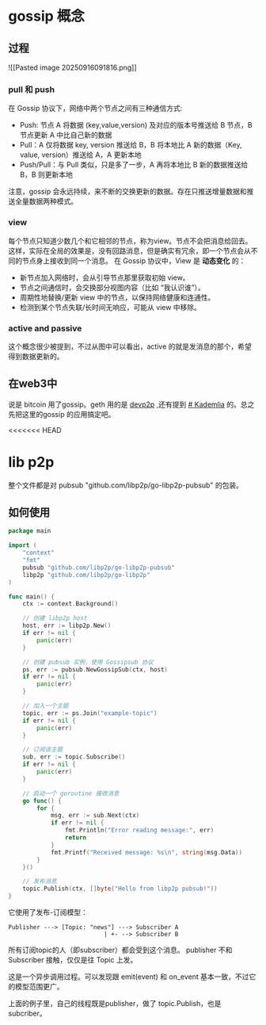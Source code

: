 
# gossip 概念

## 过程

![[Pasted image 20250916091816.png]]

### pull 和 push
在 Gossip 协议下，网络中两个节点之间有三种通信方式:

- Push: 节点 A 将数据 (key,value,version) 及对应的版本号推送给 B 节点，B 节点更新 A 中比自己新的数据
- Pull：A 仅将数据 key, version 推送给 B，B 将本地比 A 新的数据（Key, value, version）推送给 A，A 更新本地
- Push/Pull：与 Pull 类似，只是多了一步，A 再将本地比 B 新的数据推送给 B，B 则更新本地

注意，gossip 会永远持续，来不断的交换更新的数据。存在只推送增量数据和推送全量数据两种模式。

### view
每个节点只知道少数几个和它相邻的节点，称为view。节点不会把消息给回去。这样，实际在全局的效果是，没有回路消息，但是确实有冗余，即一个节点会从不同的节点身上接收到同一个消息。
在 Gossip 协议中，View 是 **动态变化** 的：

- 新节点加入网络时，会从引导节点那里获取初始 view。
- 节点之间通信时，会交换部分视图内容（比如 “我认识谁”）。
- 周期性地替换/更新 view 中的节点，以保持网络健康和连通性。
- 检测到某个节点失联/长时间无响应，可能从 view 中移除。

### active and passive
这个概念很少被提到，不过从图中可以看出，active 的就是发消息的那个，希望得到数据更新的。

## 在web3中

说是 bitcoin 用了gossip。geth 用的是 [devp2p](https://github.com/ethereum/devp2p) ,还有提到 [# Kademlia](https://blog.csdn.net/han0373/article/details/80494437) 的。总之先把这里的gossip 的应用搞定吧。


<<<<<<< HEAD
# lib p2p

整个文件都是对 pubsub "github.com/libp2p/go-libp2p-pubsub" 的包装。

## 如何使用
```go
package main

import (
    "context"
    "fmt"
    pubsub "github.com/libp2p/go-libp2p-pubsub"
    libp2p "github.com/libp2p/go-libp2p"
)

func main() {
    ctx := context.Background()

    // 创建 libp2p host
    host, err := libp2p.New()
    if err != nil {
        panic(err)
    }

    // 创建 pubsub 实例，使用 Gossipsub 协议
    ps, err := pubsub.NewGossipSub(ctx, host)
    if err != nil {
        panic(err)
    }

    // 加入一个主题
    topic, err := ps.Join("example-topic")
    if err != nil {
        panic(err)
    }

    // 订阅该主题
    sub, err := topic.Subscribe()
    if err != nil {
        panic(err)
    }

    // 启动一个 goroutine 接收消息
    go func() {
        for {
            msg, err := sub.Next(ctx)
            if err != nil {
                fmt.Println("Error reading message:", err)
                return
            }
            fmt.Printf("Received message: %s\n", string(msg.Data))
        }
    }()

    // 发布消息
    topic.Publish(ctx, []byte("Hello from libp2p pubsub!"))
}
```

它使用了发布-订阅模型：
```
Publisher ---> [Topic: "news"] ---> Subscriber A 
                           | +- --> Subscriber B
```
所有订阅topic的人（即subscriber）都会受到这个消息。
publisher 不和 Subscriber 接触，仅仅是往 Topic 上发。

这是一个异步调用过程。可以发现跟 emit(event) 和 on_event 基本一致，不过它的模型范围更广。

上面的例子里，自己的线程既是publisher，做了 topic.Publish，也是subcriber。


